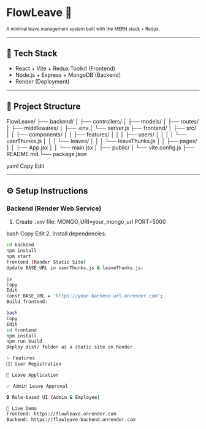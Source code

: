 # FlowLeave 📝

<sub>A minimal leave management system built with the MERN stack + Redux.</sub>

---

## 🔧 Tech Stack
- React + Vite + Redux Toolkit (Frontend)
- Node.js + Express + MongoDB (Backend)
- Render (Deployment)

---

## 📁 Project Structure

FlowLeave/
├── backend/
│ ├── controllers/
│ ├── models/
│ ├── routes/
│ ├── middlewares/
│ ├── .env
│ └── server.js
├── frontend/
│ ├── src/
│ │ ├── components/
│ │ ├── features/
│ │ │ ├── users/
│ │ │ │ └── userThunks.js
│ │ │ └── leaves/
│ │ │ └── leaveThunks.js
│ │ ├── pages/
│ │ ├── App.jsx
│ │ └── main.jsx
│ ├── public/
│ └── vite.config.js
├── README.md
└── package.json

yaml
Copy
Edit

---

## ⚙️ Setup Instructions

### Backend (Render Web Service)
1. Create `.env` file:
MONGO_URI=your_mongo_url
PORT=5000

bash
Copy
Edit
2. Install dependencies:
```bash
cd backend
npm install
npm start
Frontend (Render Static Site)
Update BASE_URL in userThunks.js & leaveThunks.js:

js
Copy
Edit
const BASE_URL = 'https://your-backend-url.onrender.com';
Build frontend:

bash
Copy
Edit
cd frontend
npm install
npm run build
Deploy dist/ folder as a static site on Render.

✨ Features
🧑‍💼 User Registration

📅 Leave Application

✅ Admin Leave Approval

🔒 Role-based UI (Admin & Employee)

🧪 Live Demo
Frontend: https://flowleave.onrender.com
Backend: https://flowleave-backend.onrender.com
